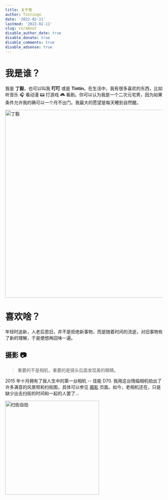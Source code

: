 ```yaml
---
title: 关于我
author: Tintingo
date: '2022-02-11'
lastmod: '2022-02-11'
slug: cn/about
disable_author_date: true
disable_donate: true
disable_comments: true
disable_adsense: true
---
```


# 我是谁？

我是 **丁毅**，也可以叫我 **叮叮** 或是 **Tintin**。在生活中，我有很多喜欢的东西，比如听音乐 🎧 看动漫 📟 打游戏 🎮  看剧。你可以认为我是一个二次元宅男，因为如果条件允许我的确可以一个月不出门。我最大的愿望是每天睡到自然醒。


<img src="https://vde05-1256575153.cos.ap-beijing.myqcloud.com/img/Snipaste_2022-02-12_20-51-06.png" width = "600" alt="丁毅" align=center />


# 喜欢啥？

年轻时追新，人老后思旧，并不是拒绝新事物，而是随着时间的流逝，对旧事物有了新的理解，于是便想再回味一遍。

## 摄影 📷

> 重要的不是相机，重要的是镜头后面发现美的眼睛。

2015 年十月拥有了我人生中的第一台相机 -- 佳能 D70. 我用这台残幅相机拍出了许多满意的风景照和扫街图，具体可以参见 [摄影](/photography/) 页面。如今，老相机还在，只是缺少出去扫街的时间和一起的人罢了...


<img src="https://vde05-1256575153.cos.ap-beijing.myqcloud.com/img/2021_扫街自拍.jpeg" width = "300" alt="扫街自拍" align=center />
